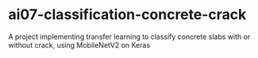 # ai07-classification-concrete-crack
A project implementing transfer learning to classify concrete slabs with or without crack, using MobileNetV2 on Keras
